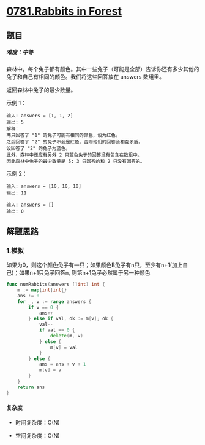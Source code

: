 # [0781.Rabbits in Forest](https://leetcode-cn.com/problems/rabbits-in-forest/)

## 题目

##### 难度：中等

森林中，每个兔子都有颜色。其中一些兔子（可能是全部）告诉你还有多少其他的兔子和自己有相同的颜色。我们将这些回答放在 answers 数组里。

返回森林中兔子的最少数量。


示例 1：

~~~
输入: answers = [1, 1, 2]
输出: 5
解释:
两只回答了 "1" 的兔子可能有相同的颜色，设为红色。
之后回答了 "2" 的兔子不会是红色，否则他们的回答会相互矛盾。
设回答了 "2" 的兔子为蓝色。
此外，森林中还应有另外 2 只蓝色兔子的回答没有包含在数组中。
因此森林中兔子的最少数量是 5: 3 只回答的和 2 只没有回答的。
~~~

示例 2：

~~~
输入: answers = [10, 10, 10]
输出: 11

输入: answers = []
输出: 0
~~~



## 解题思路

### 1.模拟

如果为0，则这个颜色兔子有一只；如果颜色B兔子有n只，至少有n+1(加上自己)；如果n+1只兔子回答n, 则第n+1兔子必然属于另一种颜色

~~~go
func numRabbits(answers []int) int {
	m := map[int]int{}
	ans := 0
	for _, v := range answers {
		if v == 0 {
			ans++
		} else if val, ok := m[v]; ok {
			val--
			if val == 0 {
				delete(m, v)
			} else {
				m[v] = val
			}
		} else {
			ans = ans + v + 1
			m[v] = v
		}
	}
	return ans
}

~~~

#### 复杂度

- 时间复杂度：O(N)

- 空间复杂度：O(N)
